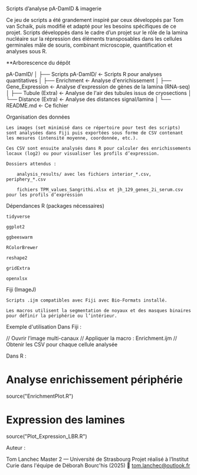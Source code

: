 Scripts d’analyse pA-DamID & imagerie

Ce jeu de scripts a été grandement inspiré par ceux développés par Tom van Schaik, puis modifié et adapté pour les besoins spécifiques de ce projet.
Scripts développés dans le cadre d’un projet sur le rôle de la lamina nucléaire sur la répression des éléments transposables dans les cellules germinales mâle de souris, combinant microscopie, quantification et analyses sous R.

**Arborescence du dépôt 

pA-DamID/
│
├── Scripts pA-DamID/             ← Scripts R pour analyses quantitatives
│   ├── Enrichment                ← Analyse d'enrichissement
│   ├── Gene_Expression           ← Analyse d'expression de gènes de la lamina (RNA-seq)
│   ├── Tubule (Extra)            ← Analyse de l'air des tubules issus de cryosections
│   └── Distance (Extra)          ← Analyse des distances signal/lamina
│
└── README.md                     ← Ce fichier


Organisation des données

    Les images (set minimisé dans ce répertoire pour test des scripts) sont analysées dans Fiji puis exportées sous forme de CSV contenant les mesures (intensité moyenne, coordonnée, etc.).

    Ces CSV sont ensuite analysés dans R pour calculer des enrichissements locaux (log2) ou pour visualiser les profils d’expression.

    Dossiers attendus :

        analysis_results/ avec les fichiers interior_*.csv, periphery_*.csv

        fichiers TPM_values_Sangrithi.xlsx et jh_129_genes_2i_serum.csv pour les profils d’expression

Dépendances
R (packages nécessaires)

    tidyverse

    ggplot2

    ggbeeswarm

    RColorBrewer

    reshape2

    gridExtra

    openxlsx

Fiji (ImageJ)

    Scripts .ijm compatibles avec Fiji avec Bio-Formats installé.

    Les macros utilisent la segmentation de noyaux et des masques binaires pour définir la périphérie ou l’intérieur.

Exemple d'utilisation
Dans Fiji :

// Ouvrir l’image multi-canaux
// Appliquer la macro : Enrichment.ijm
// Obtenir les CSV pour chaque cellule analysée

Dans R :

# Analyse enrichissement périphérie
source("EnrichmentPlot.R")

# Expression des lamines
source("Plot_Expression_LBR.R")

Auteur : 

Tom Lanchec
Master 2 — Université de Strasbourg
Projet réalisé à l’Institut Curie dans l'équipe de Déborah Bourc'his (2025)
📧 tom.lanchec@outlook.fr

